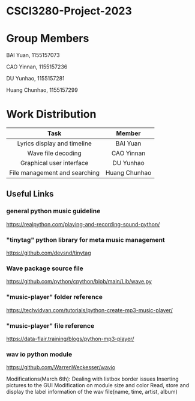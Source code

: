 # CSCI3280-Project-2023

# Group Members

BAI Yuan, 1155157073

CAO Yinnan, 1155157236

DU Yunhao, 1155157281

Huang Chunhao, 1155157299

# Work Distribution
| Task | Member | 
| :----: | :----: | 
| Lyrics display and timeline | BAI Yuan | 
| Wave file decoding | CAO Yinnan | 
| Graphical user interface | DU Yunhao | 
| File management and searching | Huang Chunhao | 

## Useful Links
### general python music guideline
https://realpython.com/playing-and-recording-sound-python/
### "tinytag" python library for meta music management
https://github.com/devsnd/tinytag
### Wave package source file
https://github.com/python/cpython/blob/main/Lib/wave.py
### "music-player" folder reference
https://techvidvan.com/tutorials/python-create-mp3-music-player/
### "music-player" file reference
https://data-flair.training/blogs/python-mp3-player/
### wav io python module
https://github.com/WarrenWeckesser/wavio

Modifications(March 6th):
Dealing with listbox border issues
Inserting pictures to the GUI
Modification on module size and color
Read, store and display the label information of the wav file(name, time, artist, album)
